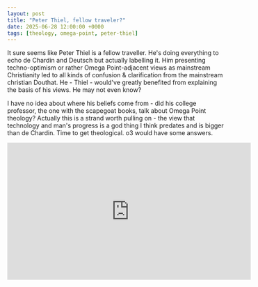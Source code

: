 ```yaml
---
layout: post
title: "Peter Thiel, fellow traveler?"
date: 2025-06-28 12:00:00 +0000
tags: [theology, omega-point, peter-thiel]
---
```


It sure seems like Peter Thiel is a fellow traveller. He's doing everything to echo de Chardin and Deutsch but actually labelling it. Him presenting techno-optimism or rather Omega Point-adjacent views as mainstream Christianity led to all kinds of confusion & clarification from the mainstream christian Douthat. He - Thiel - would've greatly benefited from explaining the basis of his views. He may not even know?

I have no idea about where his beliefs come from - did his college professor, the one with the scapegoat books, talk about Omega Point theology? Actually this is a strand worth pulling on - the view that technology and man's progress is a god thing I think predates and is bigger than de Chardin. Time to get theological. o3 would have some answers.

<iframe width="560" height="315"
        src="https://www.youtube.com/embed/vV7YgnPUxcU"
        frameborder="0"
        allow="accelerometer; autoplay; clipboard-write; encrypted-media; gyroscope; picture-in-picture"
        allowfullscreen></iframe>
